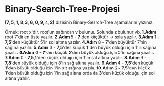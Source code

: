 # Binary-Search-Tree-Projesi
**[7, 5, 1, 8, 3, 6, 0, 9, 4, 2]** dizisinin Binary-Search-Tree aşamalarını yazınız.

Örnek: root x'dir. root'un sağından y bulunur. Solunda z bulunur vb.
**1.Adım**
root 7'dir  en üste yazılır.
**2.Adım**
5 - **7** den küçüktür -> sola yazılır.
**3.Adım**
1 - **7,5**'den küçüktür 5'in sol altına yazılır.
**4.Adım**
8 - **7**'den büyüktür 7'nin sağına yazılır.
**5.Adım**
3 - **7,5**'den küçük **1**'den büyük olduğu için 1'in sağına yazılır.
**6.Adım**
6 - **7**'den küçük **5**'den büyük olduğu için 5'in sağına yazılır.
**7.Adım**
0 - **7,5,1**'den  küçük olduğu için 1'in sol altına yazılır.
**8.Adım**
9 - **7,8**'den büyük olduğu için 8'in sağ altına yazılır.
**9.Adım**
4 - **7,5**'den küçük **1**'den büyük olduğu için 1'in alt sağına yazılır.
**10.Adım**
2 - **7,5**'den küçük **1**'den büyük olduğu için 1'in sağ altına orda da **3**'den küçük olduğu için sol altına yazılır.
